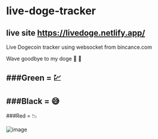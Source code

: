 # live-doge-tracker

## live site https://livedoge.netlify.app/

Live Dogecoin tracker using websocket from bincance.com 

Wave goodbye to my doge 👋 👋

###Green = 💹 
---
###Black = 😅
---
###Red   = 📉

![image](https://user-images.githubusercontent.com/83312425/120173223-ba363980-c1fb-11eb-9784-9364aededd3e.png)
